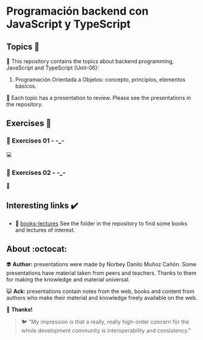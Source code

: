 # Programación backend con JavaScript y TypeScript

## Topics :memo:

:open_file_folder: This repository contains the topics about backend programming, JavaScript and TypeScript (Unit-06):

1. Programación Orientada a Objetos: concepto, principios, elementos básicos.

:paperclip: Each topic has a presentation to review. Please see the presentations in the repository.

## Exercises :notebook:

### :pencil: Exercises 01 - -_-

:computer: 

### :pencil: Exercises 02 - -_-

:link: 

## Interesting links :heavy_check_mark:

- :link: [books-lectures](.) See the folder in the repository to find some books and lectures of interest.
 
## About :octocat:

:alien: **Author:** presentations were made by Norbey Danilo Muñoz Cañón. Some presentations have material taken from peers and teachers. Thanks to them for making the knowledge and material universal.

:smiley_cat: **Ack:** presentations contain notes from the web, books and content from authors who make their material and knowledge freely available on the web.

:blue_book: **Thanks!**

> :bird: "My impression is that a really, really high-order concern for the whole development community is interoperability and consistency."